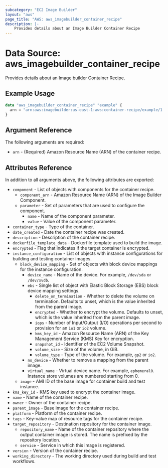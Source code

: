 ```yaml
---
subcategory: "EC2 Image Builder"
layout: "aws"
page_title: "AWS: aws_imagebuilder_container_recipe"
description: |-
    Provides details about an Image Builder Container Recipe
---
```


# Data Source: aws_imagebuilder_container_recipe

Provides details about an Image builder Container Recipe.

## Example Usage

```terraform
data "aws_imagebuilder_container_recipe" "example" {
  arn = "arn:aws:imagebuilder:us-east-1:aws:container-recipe/example/1.0.0"
}
```

## Argument Reference

The following arguments are required:

* `arn` - (Required) Amazon Resource Name (ARN) of the container recipe.

## Attributes Reference

In addition to all arguments above, the following attributes are exported:

* `component` - List of objects with components for the container recipe.
    * `component_arn` - Amazon Resource Name (ARN) of the Image Builder Component.
    * `parameter` - Set of parameters that are used to configure the component.
        * `name` - Name of the component parameter.
        * `value` - Value of the component parameter.
* `container_type` - Type of the container.
* `date_created` - Date the container recipe was created.
* `description` - Description of the container recipe.
* `dockerfile_template_data` - Dockerfile template used to build the image.
* `encrypted` - Flag that indicates if the target container is encrypted.
* `instance_configuration` - List of objects with instance configurations for building and testing container images.
    * `block_device_mapping` - Set of objects with block device mappings for the instance configuration.
        * `device_name` - Name of the device. For example, `/dev/sda` or `/dev/xvdb`.
        * `ebs` - Single list of object with Elastic Block Storage (EBS) block device mapping settings.
            * `delete_on_termination` - Whether to delete the volume on termination. Defaults to unset, which is the value inherited from the parent image.
            * `encrypted` - Whether to encrypt the volume. Defaults to unset, which is the value inherited from the parent image.
            * `iops` - Number of Input/Output (I/O) operations per second to provision for an `io1` or `io2` volume.
            * `kms_key_id` - Amazon Resource Name (ARN) of the Key Management Service (KMS) Key for encryption.
            * `snapshot_id` - Identifier of the EC2 Volume Snapshot.
            * `volume_size` - Size of the volume, in GiB.
            * `volume_type` - Type of the volume. For example, `gp2` or `io2`.
        * `no_device` - Whether to remove a mapping from the parent image.
        * `virtual_name` - Virtual device name. For example, `ephemeral0`. Instance store volumes are numbered starting from 0.
    * `image` - AMI ID of the base image for container build and test instance.
* `kms_key_id` - KMS key used to encrypt the container image.
* `name` - Name of the container recipe.
* `owner` - Owner of the container recipe.
* `parent_image` - Base image for the container recipe.
* `platform` - Platform of the container recipe.
* `tags` - Key-value map of resource tags for the container recipe.
* `target_repository` - Destination repository for the container image.
    * `repository_name` - Name of the container repository where the output container image is stored. The name is prefixed by the repository location.
    * `service` - Service in which this image is registered.
* `version` - Version of the container recipe.
* `working_directory` - The working directory used during build and test workflows.
